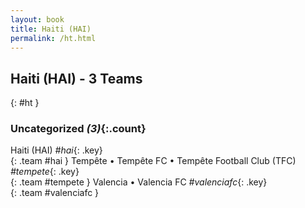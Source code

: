 ```yaml
---
layout: book
title: Haiti (HAI)
permalink: /ht.html
---
```


## Haiti (HAI) - 3 Teams
{: #ht }









### Uncategorized _(3)_{:.count}

Haiti  (HAI)  _#hai_{: .key} <br>
{: .team #hai }
Tempête • Tempête FC • Tempête Football Club  (TFC)  _#tempete_{: .key} <br>
{: .team #tempete }
Valencia • Valencia FC   _#valenciafc_{: .key} <br>
{: .team #valenciafc }


 
